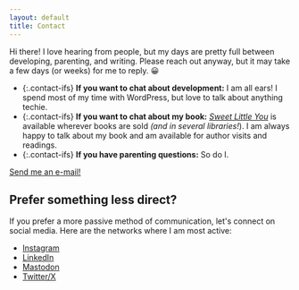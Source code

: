 ```yaml
---
layout: default
title: Contact
---
```


<section markdown="1" class="contact-intro" aria-label="Introduction">

Hi there! I love hearing from people, but my days are pretty full between developing, parenting, and writing. Please reach out anyway, but it may take a few days (or weeks) for me to reply. 😀

* {:.contact-ifs} **If you want to chat about development:** I am all ears! I spend most of my time with WordPress, but love to talk about anything techie.
* {:.contact-ifs} **If you want to chat about my book:** [_Sweet Little You_](/book/) is available wherever books are sold _(and in several libraries!_). I am always happy to talk about my book and am available for author visits and readings.
* {:.contact-ifs} **If you have parenting questions:** So do I. 

<a href="mailto:joni@jhalabi.com" class="button">Send me an e-mail!</a>

</section>


<section markdown="1" class="contact-social" aria-label="Social media links">

## Prefer something less direct?

If you prefer a more passive method of communication, let's connect on social media. Here are the networks where I am most active:

* <a href="https://www.instagram.com/jonihalabi/" class="ri-instagram-fill">Instagram</a>
* <a href="https://www.linkedin.com/in/jonihalabi/" class="ri-linkedin-fill">LinkedIn</a>
* <a href="https://higheredweb.social/@jonihalabi" class="ri-mastodon-fill">Mastodon</a>
* <a href="https://twitter.com/jonihalabi" class="ri-twitter-x-fill">Twitter/X</a>

</section>
